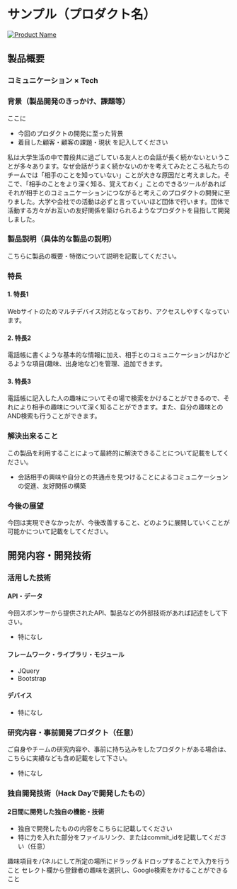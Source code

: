 <!--早めに決めたい-->
# サンプル（プロダクト名）

[![Product Name](image.png)](https://www.youtube.com/watch?v=G5rULR53uMk)

## 製品概要
### コミュニケーション × Tech

### 背景（製品開発のきっかけ、課題等）
ここに
- 今回のプロダクトの開発に至った背景
- 着目した顧客・顧客の課題・現状
を記入してください

私は大学生活の中で普段共に過ごしている友人との会話が長く続かないということが多々あります。なぜ会話がうまく続かないのかを考えてみたところ私たちのチームでは「相手のことを知っていない」ことが大きな原因だと考えました。そこで、「相手のことをより深く知る、覚えておく」ことのできるツールがあればそれが相手とのコミュニケーションにつながると考えこのプロダクトの開発に至りました。大学や会社での活動は必ずと言っていいほど団体で行います。団体で活動する方々がお互いの友好関係を築けられるようなプロダクトを目指して開発しました。

### 製品説明（具体的な製品の説明）
こちらに製品の概要・特徴について説明を記載してください。

### 特長

#### 1. 特長1
Webサイトのためマルチデバイス対応となっており、アクセスしやすくなっています。

#### 2. 特長2
電話帳に書くような基本的な情報に加え、相手とのコミュニケーションがはかどるような項目(趣味、出身地など)を管理、追加できます。

#### 3. 特長3
電話帳に記入した人の趣味についてその場で検索をかけることができるので、それにより相手の趣味について深く知ることができます。また、自分の趣味とのAND検索も行うことができます。

### 解決出来ること
この製品を利用することによって最終的に解決できることについて記載をしてください。

- 会話相手の興味や自分との共通点を見つけることによるコミュニケーションの促進、友好関係の構築

### 今後の展望
今回は実現できなかったが、今後改善すること、どのように展開していくことが可能かについて記載をしてください。
<!--昼ぐらいに書きたい-->

## 開発内容・開発技術
### 活用した技術
#### API・データ
今回スポンサーから提供されたAPI、製品などの外部技術があれば記述をして下さい。
* 特になし

#### フレームワーク・ライブラリ・モジュール
* JQuery
* Bootstrap

#### デバイス
* 特になし

### 研究内容・事前開発プロダクト（任意）
ご自身やチームの研究内容や、事前に持ち込みをしたプロダクトがある場合は、こちらに実績なども含め記載をして下さい。
*  特になし


### 独自開発技術（Hack Dayで開発したもの）
#### 2日間に開発した独自の機能・技術
* 独自で開発したものの内容をこちらに記載してください
* 特に力を入れた部分をファイルリンク、またはcommit_idを記載してください（任意）

趣味項目をパネルにして所定の場所にドラッグ＆ドロップすることで入力を行うこと
セレクト欄から登録者の趣味を選択し、Google検索をかけることができること
